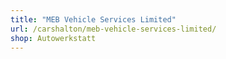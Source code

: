 ```yaml
---
title: "MEB Vehicle Services Limited"
url: /carshalton/meb-vehicle-services-limited/
shop: Autowerkstatt
---
```

